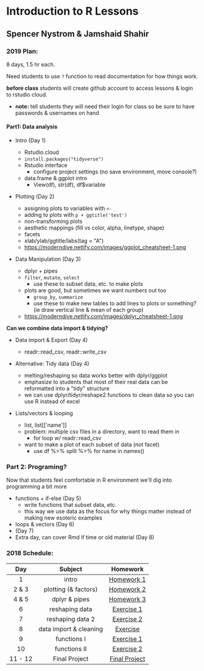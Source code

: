 # Introduction to R Lessons
## Spencer Nystrom & Jamshaid Shahir

### 2019 Plan:
8 days, 1.5 hr each.

Need students to use `?` function to read documentation for how things work.

**before class** students will create github account to access lessons & login to rstudio cloud.
 - **note:** tell students they will need their login for class so be sure to have passwords & usernames on hand

#### Part1: Data analysis
  - Intro (Day 1)
    - Rstudio.cloud
    - `install.packages("tidyverse")`
    - Rstudio interface
      - configure project settings (no save environment, move console?)
    - data.frame & ggplot intro
      - View(df), str(df), df$variable
    
  - Plotting (Day 2)
    - assigning plots to variables with `<-`
    - adding to plots with `p + ggtitle('test')`
    - non-transforming plots
    - aesthetic mappings (fill vs color, alpha, linetype, shape)
    - facets
    - xlab/ylab/ggtitle/labs(tag = "A")
    - https://moderndive.netlify.com/images/ggplot_cheatsheet-1.png
    
  - Data Manipulation (Day 3)
    - dplyr + pipes
    - `filter`, `mutate`, `select`
      - use these to subset data, etc. to make plots
    - plots are good, but sometimes we want numbers out too
      - `group_by`, `summarize`
      - use these to make new tables to add lines to plots or something? (ie draw vertical line & mean of each group)
    - https://moderndive.netlify.com/images/dplyr_cheatsheet-1.png
   
  **Can we combine data import & tidying?** 
  - Data import & Export (Day 4)
    - readr::read_csv, readr::write_csv
    
  - Alternative: Tidy data (Day 4)
    - melting/reshaping so data works better with dplyr/ggplot
    - emphasize to students that most of their real data can be reformatted into a "tidy" structure
    - we can use dplyr/tidyr/reshape2 functions to clean data so you can use R instead of excel
  
  - Lists/vectors & looping
    - list, list[['name']]
    - problem: multiple csv files in a directory, want to read them in
      - for loop w/ readr::read_csv
    - want to make a plot of each subset of data (not facet)
      - use df %>% split %>% for name in names()

### Part 2: Programing?
Now that students feel comfortable in R environment we'll dig into programming a bit more

  - functions + if-else (Day 5)
    - write functions that subset data, etc.
    - this way we use data as the focus for why things matter instead of making new esoteric examples
  - loops & vectors (Day 6)
  - (Day 7)
  - Extra day, can cover Rmd if time or old material (Day 8)




### 2018 Schedule:
|Day | Subject | Homework |
|:--:|:---:|:------------:|
|1  |intro | [Homework 1](class_introduction/class_introduction.md) |
|2 & 3  |plotting (& factors) | [Homework 2](https://github.com/UNC-HLC-R-Intro/lessons/blob/master/intro_to_ggplot/HLC_intro_to_ggplot.md) |
|4 & 5  |dplyr & pipes |[Homework 3](https://github.com/UNC-HLC-R-Intro/lessons/blob/master/intro_to_dplyr/HLC_intro_to_dplyr.md) |
|6  |reshaping data |[Exercise 1](https://github.com/UNC-HLC-R-Intro/lessons/blob/master/reshaping_data/tidy_data_exercises_day1.md)|
|7  |reshaping data 2|[Exercise 2](https://github.com/UNC-HLC-R-Intro/lessons/blob/master/reshaping_data/tidy_data_exercises_day2.md)|
|8  |data import & cleaning |[Exercise](https://github.com/UNC-HLC-R-Intro/lessons/blob/master/data_import/data_import.md)|
|9  |functions I |[Exercise 1](https://github.com/UNC-HLC-R-Intro/lessons/blob/master/functions/functions_day1.md)|
|10  |functions II |[Exercise 2](https://github.com/UNC-HLC-R-Intro/lessons/blob/master/functions/functions_day2.md)|
|11 - 12 | Final Project |[Final Project](https://github.com/UNC-HLC-R-Intro/lessons/blob/master/mouse_project/project.md)|

